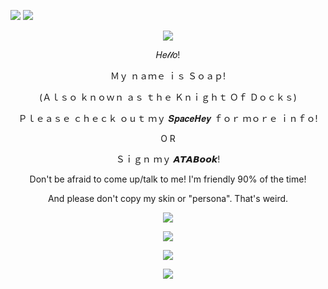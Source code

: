 ![](https://komarev.com/ghpvc/?username=slipperysoaps&color=blue&label=Soap+Enjoyers)
<img src="https://cdn.fbsbx.com/v/t59.2708-21/545089790_1808003496757619_8513376020568804498_n.gif?_nc_cat=100&ccb=1-7&_nc_sid=66e727&_nc_ohc=MDvHaNd_l8UQ7kNvwHE840N&_nc_oc=AdlnyrOAOBM8FdLz-DkDVi_O4AQnYaY7wkJiXOJS5ZMPPDTaUWyhwd_WX4bMU7HStFc&_nc_zt=7&_nc_ht=cdn.fbsbx.com&_nc_gid=3lezKRGgggQS_f_c5qJp0A&oh=03_Q7cD3QHtuRMthQ6ReWUR-2LYwrGAxvaK1A5qNauNJv1uDSn_lg&oe=68CE76A8">
<p align="center"> 
  <img src="https://adriansblinkiecollection.neocities.org/dividers/sparkles6.gif"/>
</p>
 <p align="center">
 𝐻𝑒𝓁𝓁𝑜!
</p>
<p align="center"> Ｍｙ ｎａｍｅ ｉｓ Ｓｏａｐ!
 </p>
 <p align="center">
   (Ａｌｓｏ ｋｎｏｗｎ ａｓ ｔｈｅ Ｋｎｉｇｈｔ Ｏｆ Ｄｏｃｋｓ)
   </p>
   <p align="center"> Ｐｌｅａｓｅ ｃｈｅｃｋ ｏｕｔ ｍｙ 𝑺𝒑𝒂𝒄𝒆𝑯𝒆𝒚 ｆｏｒ ｍｏｒｅ ｉｎｆｏ!
 </p> 
 <p align="center"> O R 
 </p>
 <p align="center"> Ｓｉｇｎ ｍｙ 𝘼𝙏𝘼𝘽𝙤𝙤𝙠!
 </p>
 <p align="center"> Don't be afraid to come up/talk to me! I'm friendly 90% of the time!
 </p>
 <p align="center"> And please don't copy my skin or "persona". That's weird.
 </p>
 <p align="center">
  <img src="[https://adriansblinkiecollection.neocities.org/dividers/sparkles6.gif"/>
 </p>
 <p align="center">
  <img src="https://adriansblinkiecollection.neocities.org/dividers/sparkles6.gif"/>
</p>
<p align="center">
  <img src="https://scontent-mia3-3.xx.fbcdn.net/v/t1.15752-9/541718475_1010587251097931_8591148411770989659_n.png?stp=dst-png_s526x395&_nc_cat=108&ccb=1-7&_nc_sid=0024fc&_nc_ohc=J5fsacYnxiIQ7kNvwEELf0A&_nc_oc=Adl5w69i7FSP7Ptg_16MO2tGsb0lgi8wDN1rBkD7xyEZpDqMU0eaG-iFZprWEYlxu_I&_nc_ad=z-m&_nc_cid=0&_nc_zt=23&_nc_ht=scontent-mia3-3.xx&oh=03_Q7cD3AF-VrvjGhRrKh_yQHfTbZO2PESh4BKghTv7FCNp6NQctg&oe=68D9A32A"/>
</p>
<p align="center">
  <img src="https://scontent-mia3-1.xx.fbcdn.net/v/t1.15752-9/540471418_730993993271316_7384165017729306431_n.jpg?_nc_cat=111&ccb=1-7&_nc_sid=0024fc&_nc_ohc=mpAgudraRNUQ7kNvwHXxOQ2&_nc_oc=Adn1DT_9pFRlWE54yDi2-b2RRXYjVhw9gxBagu057tG5vKcLz87usLHU92idasyDXRs&_nc_ad=z-m&_nc_cid=0&_nc_zt=23&_nc_ht=scontent-mia3-1.xx&oh=03_Q7cD3QGnq2fx8qjBjsbBzsj9-EXH47D-RytDz1TOpMxcbz7Ing&oe=68EC10F5"/>
</p>



